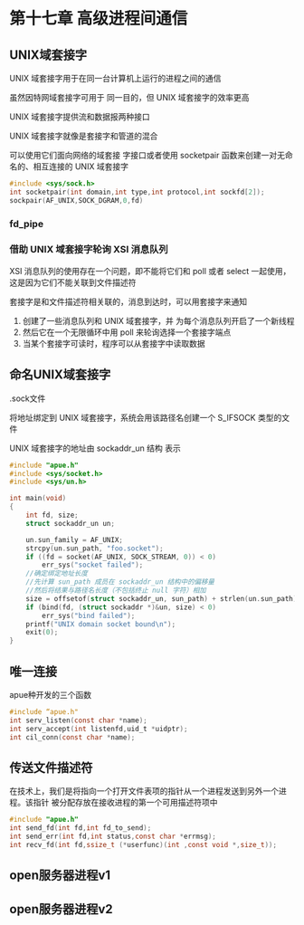 # 第十七章 高级进程间通信

## UNIX域套接字

UNIX 域套接字用于在同一台计算机上运行的进程之间的通信

虽然因特网域套接字可用于 同一目的，但 UNIX 域套接字的效率更高

UNIX 域套接字提供流和数据报两种接口

UNIX 域套接字就像是套接字和管道的混合

可以使用它们面向网络的域套接 字接口或者使用 socketpair 函数来创建一对无命名的、相互连接的 UNIX 域套接字

```c
#include <sys/sock.h>
int socketpair(int domain,int type,int protocol,int sockfd[2]);
sockpair(AF_UNIX,SOCK_DGRAM,0,fd)
```

### fd_pipe

### 借助 UNIX 域套接字轮询 XSI 消息队列

XSI 消息队列的使用存在一个问题，即不能将它们和 poll 或者 select 一起使用，这是因为它们不能关联到文件描述符

套接字是和文件描述符相关联的，消息到达时，可以用套接字来通知

1. 创建了一些消息队列和 UNIX 域套接字，并 为每个消息队列开启了一个新线程
2. 然后它在一个无限循环中用 poll 来轮询选择一个套接字端点
3. 当某个套接字可读时，程序可以从套接字中读取数据

## 命名UNIX域套接字

.sock文件

将地址绑定到 UNIX 域套接字，系统会用该路径名创建一个 S_IFSOCK 类型的文件

UNIX 域套接字的地址由 sockaddr_un 结构 表示

```c
#include "apue.h"
#include <sys/socket.h>
#include <sys/un.h>

int main(void)
{
	int fd, size;
	struct sockaddr_un un;

	un.sun_family = AF_UNIX;
	strcpy(un.sun_path, "foo.socket");
	if ((fd = socket(AF_UNIX, SOCK_STREAM, 0)) < 0)
		err_sys("socket failed");
    //确定绑定地址长度
    //先计算 sun_path 成员在 sockaddr_un 结构中的偏移量
    //然后将结果与路径名长度（不包括终止 null 字符）相加
	size = offsetof(struct sockaddr_un, sun_path) + strlen(un.sun_path);
	if (bind(fd, (struct sockaddr *)&un, size) < 0)
		err_sys("bind failed");
	printf("UNIX domain socket bound\n");
	exit(0);
}
```

## 唯一连接

apue种开发的三个函数

```c
#include “apue.h"
int serv_listen(const char *name);
int serv_accept(int listenfd,uid_t *uidptr);
int cil_conn(const char *name);
```

## 传送文件描述符

在技术上，我们是将指向一个打开文件表项的指针从一个进程发送到另外一个进程。该指针 被分配存放在接收进程的第一个可用描述符项中



```c
#include "apue.h"
int send_fd(int fd,int fd_to_send);
int send_err(int fd,int status,const char *errmsg);
int recv_fd(int fd,ssize_t (*userfunc)(int ,const void *,size_t));
```

## open服务器进程v1



## open服务器进程v2